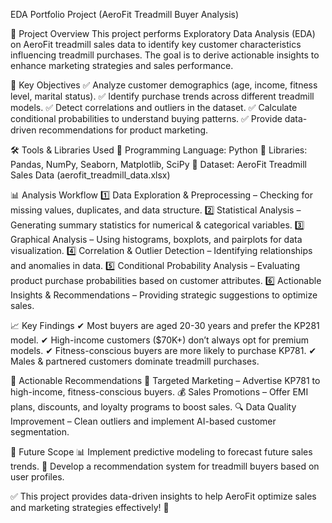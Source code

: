EDA Portfolio Project (AeroFit Treadmill Buyer Analysis) 

📌 Project Overview
This project performs Exploratory Data Analysis (EDA) on AeroFit treadmill sales data to identify key customer characteristics influencing treadmill purchases. The goal is to derive actionable insights to enhance marketing strategies and sales performance.

🎯 Key Objectives
✅ Analyze customer demographics (age, income, fitness level, marital status).
✅ Identify purchase trends across different treadmill models.
✅ Detect correlations and outliers in the dataset.
✅ Calculate conditional probabilities to understand buying patterns.
✅ Provide data-driven recommendations for product marketing.

🛠️ Tools & Libraries Used
📌 Programming Language: Python
📌 Libraries: Pandas, NumPy, Seaborn, Matplotlib, SciPy
📌 Dataset: AeroFit Treadmill Sales Data (aerofit_treadmill_data.xlsx)

📊 Analysis Workflow
1️⃣ Data Exploration & Preprocessing – Checking for missing values, duplicates, and data structure.
2️⃣ Statistical Analysis – Generating summary statistics for numerical & categorical variables.
3️⃣ Graphical Analysis – Using histograms, boxplots, and pairplots for data visualization.
4️⃣ Correlation & Outlier Detection – Identifying relationships and anomalies in data.
5️⃣ Conditional Probability Analysis – Evaluating product purchase probabilities based on customer attributes.
6️⃣ Actionable Insights & Recommendations – Providing strategic suggestions to optimize sales.

📈 Key Findings
✔ Most buyers are aged 20-30 years and prefer the KP281 model.
✔ High-income customers ($70K+) don’t always opt for premium models.
✔ Fitness-conscious buyers are more likely to purchase KP781.
✔ Males & partnered customers dominate treadmill purchases.

📢 Actionable Recommendations
🎯 Targeted Marketing – Advertise KP781 to high-income, fitness-conscious buyers.
💰 Sales Promotions – Offer EMI plans, discounts, and loyalty programs to boost sales.
🔍 Data Quality Improvement – Clean outliers and implement AI-based customer segmentation.

🚀 Future Scope
📊 Implement predictive modeling to forecast future sales trends.
🎯 Develop a recommendation system for treadmill buyers based on user profiles.

✅ This project provides data-driven insights to help AeroFit optimize sales and marketing strategies effectively! 🚀

